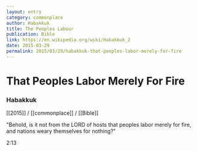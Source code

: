 ```yaml
---
layout: entry
category: commonplace
author: Habakkuk
title: The Peoples Labour
publication: Bible
link: https://en.wikipedia.org/wiki/Habakkuk_2
date: 2015-03-29
permalink: 2015/03/29/habakkuk-that-peoples-labor-merely-for-fire
---
```


# That Peoples Labor Merely For Fire

### Habakkuk

[[2015]] / [[commonplace]] / [[Bible]]

"Behold, is it not from the LORD of hosts that peoples labor merely for fire, and nations weary themselves for nothing?"

2:13
